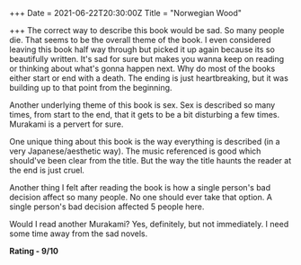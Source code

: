 +++
Date = 2021-06-22T20:30:00Z
Title = "Norwegian Wood"

+++
The correct way to describe this book would be sad. So many people die. That seems to be the overall theme of the book. I even considered leaving this book half way through but picked it up again because its so beautifully written. It's sad for sure but makes you wanna keep on reading or thinking about what's gonna happen next. Why do most of the books either start or end with a death. The ending is just heartbreaking, but it was building up to that point from the beginning.

Another underlying theme of this book is sex. Sex is described so many times, from start to the end, that it gets to be a bit disturbing a few times. Murakami is a pervert for sure. 

One unique thing about this book is the way everything is described (in a very Japanese/aesthetic way). The music referenced is good which should've been clear from the title. But the way the title haunts the reader at the end is just cruel.

Another thing I felt after reading the book is how a single person's bad decision affect so many people. No one should ever take that option. A single person's bad decision affected 5 people here. 

Would I read another Murakami? Yes, definitely, but not immediately. I need some time away from the sad novels.

**Rating - 9/10** 